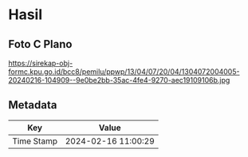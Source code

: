 # Hasil

## Foto C Plano

https://sirekap-obj-formc.kpu.go.id/bcc8/pemilu/ppwp/13/04/07/20/04/1304072004005-20240216-104909--9e0be2bb-35ac-4fe4-9270-aec19109106b.jpg


## Metadata

| Key        | Value               |
| ---------- | ------------------- |
| Time Stamp | 2024-02-16 11:00:29 |




